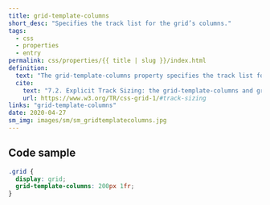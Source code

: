 ```yaml
---
title: grid-template-columns
short_desc: "Specifies the track list for the grid’s columns."
tags:
  - css
  - properties
  - entry
permalink: css/properties/{{ title | slug }}/index.html
definition:
  text: "The grid-template-columns property specifies the track list for the grid’s columns."
  cite:
    text: "7.2. Explicit Track Sizing: the grid-template-columns and grid-template-columns properties"
    url: https://www.w3.org/TR/css-grid-1/#track-sizing
links: "grid-template-columns"
date: 2020-04-27
sm_img: images/sm/sm_gridtemplatecolumns.jpg
---
```


<h2 class="h3"><span>Code sample</span></h2>

```css
.grid {
  display: grid;
  grid-template-columns: 200px 1fr;
}
```
